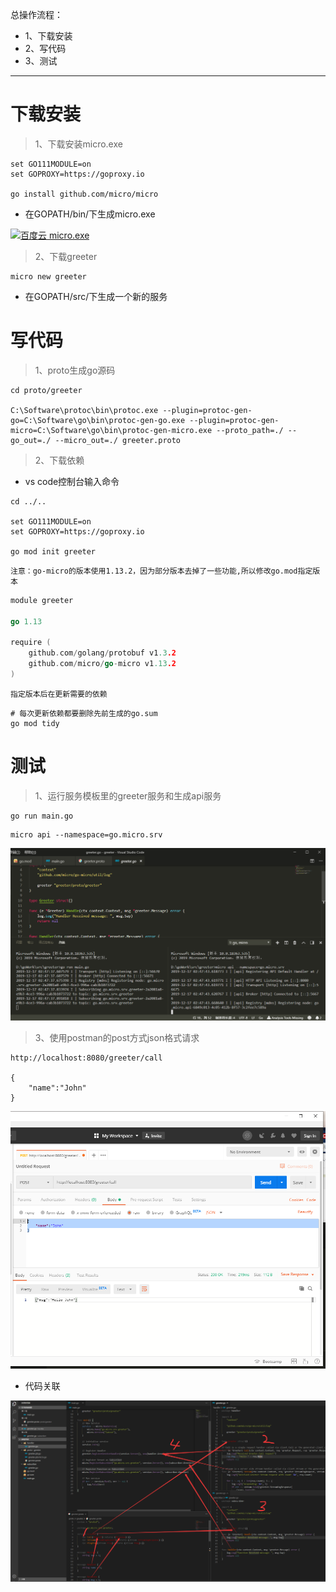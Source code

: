 总操作流程：
- 1、下载安装
- 2、写代码
- 3、测试

***

# 下载安装

> 1、下载安装micro.exe

```shell
set GO111MODULE=on
set GOPROXY=https://goproxy.io

go install github.com/micro/micro
```

- 在GOPATH/bin/下生成micro.exe

[![](https://img.shields.io/badge/百度云-micro.exe-green.svg "百度云 micro.exe")](https://pan.baidu.com/s/1badgXIlBj-TKt3F4JXNMgA)

> 2、下载greeter

```shell
micro new greeter
```

- 在GOPATH/src/下生成一个新的服务

# 写代码

> 1、proto生成go源码

```
cd proto/greeter

C:\Software\protoc\bin\protoc.exe --plugin=protoc-gen-go=C:\Software\go\bin\protoc-gen-go.exe --plugin=protoc-gen-micro=C:\Software\go\bin\protoc-gen-micro.exe --proto_path=./ --go_out=./ --micro_out=./ greeter.proto
```

> 2、下载依赖

- vs code控制台输入命令
```shell
cd ../..

set GO111MODULE=on
set GOPROXY=https://goproxy.io

go mod init greeter

```

`注意：go-micro的版本使用1.13.2，因为部分版本去掉了一些功能,所以修改go.mod指定版本`

```go
module greeter

go 1.13

require (
	github.com/golang/protobuf v1.3.2
	github.com/micro/go-micro v1.13.2
)

```

`指定版本后在更新需要的依赖`

```shell
# 每次更新依赖都要删除先前生成的go.sum
go mod tidy
```

# 测试

> 1、运行服务模板里的greeter服务和生成api服务

```shell
go run main.go
```

```
micro api --namespace=go.micro.srv
```

![](image/3-1.png)

> 3、使用postman的post方式json格式请求

```shell
http://localhost:8080/greeter/call

{
	"name":"John"
}
```

![](image/3-2.png)

- 代码关联

![](image/3-3.png)


